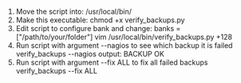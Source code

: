1. Move the script into: 
/usr/local/bin/
2. Make this executable:
chmod +x verify_backups.py
3. Edit script to configure bank and change: banks = ["/path/to/your/folder"]
 vim /usr/local/bin/verify_backups.py +128
4. Run script with argument --nagios to see which backup it is failed 
 verify_backups --nagios 
 output: BACKUP OK
5. Run script with argument --fix ALL to fix all failed backups
 verify_backups --fix ALL
